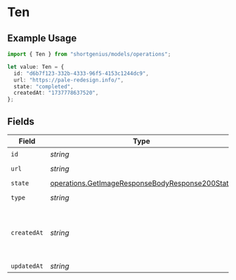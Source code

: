 # Ten

## Example Usage

```typescript
import { Ten } from "shortgenius/models/operations";

let value: Ten = {
  id: "d6b7f123-332b-4333-96f5-4153c1244dc9",
  url: "https://pale-redesign.info/",
  state: "completed",
  createdAt: "1737778637520",
};
```

## Fields

| Field                                                                                                              | Type                                                                                                               | Required                                                                                                           | Description                                                                                                        |
| ------------------------------------------------------------------------------------------------------------------ | ------------------------------------------------------------------------------------------------------------------ | ------------------------------------------------------------------------------------------------------------------ | ------------------------------------------------------------------------------------------------------------------ |
| `id`                                                                                                               | *string*                                                                                                           | :heavy_check_mark:                                                                                                 | N/A                                                                                                                |
| `url`                                                                                                              | *string*                                                                                                           | :heavy_check_mark:                                                                                                 | N/A                                                                                                                |
| `state`                                                                                                            | [operations.GetImageResponseBodyResponse200State](../../models/operations/getimageresponsebodyresponse200state.md) | :heavy_check_mark:                                                                                                 | N/A                                                                                                                |
| `type`                                                                                                             | *string*                                                                                                           | :heavy_check_mark:                                                                                                 | N/A                                                                                                                |
| `createdAt`                                                                                                        | *string*                                                                                                           | :heavy_check_mark:                                                                                                 | Date and time (ISO 8601) when the media was created.                                                               |
| `updatedAt`                                                                                                        | *string*                                                                                                           | :heavy_minus_sign:                                                                                                 | N/A                                                                                                                |